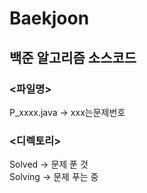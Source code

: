 # Baekjoon
## 백준 알고리즘 소스코드
### <파일명>
P_xxxx.java -> xxx는문제번호

### <디렉토리>
Solved -> 문제 푼 것  
Solving -> 문제 푸는 중
